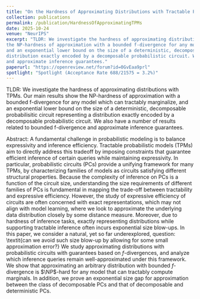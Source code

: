 ```yaml
---
title: "On the Hardness of Approximating Distributions with Tractable Probabilistic Models"
collection: publications
permalink: /publication/HardnessOfApproximatingTPMs
date: 2025-10-24
venue: "NeurIPS"
excerpt: "TLDR: We investigate the hardness of approximating distributions with TPMs. Our main results show
the NP-hardness of approximation with a bounded f-divergence for any model which can tractably marginalize,
and an exponential lower bound on the size of a deterministic, decomposable probabilisitic circuit representing a 
distribution exactly encoded by a decomposable probabilistic circuit. We also have a number of results related to bounded f-divergence
and approximate inference guarantees."
paperurl: "https://openreview.net/forum?id=0GvEaa9prl"
spotlight: "Spotlight (Acceptance Rate 688/21575 = 3.2%)"
---
```


TLDR: We investigate the hardness of approximating distributions with TPMs. Our main results show
the NP-hardness of approximation with a bounded f-divergence for any model which can tractably marginalize,
and an exponential lower bound on the size of a deterministic, decomposable probabilisitic circuit representing a 
distribution exactly encoded by a decomposable probabilistic circuit. We also have a number of results related to bounded f-divergence
and approximate inference guarantees.

Abstract: A fundamental challenge in probabilistic modeling is to balance expressivity and inference efficiency. Tractable probabilistic models (TPMs) aim to directly address this tradeoff by imposing constraints that guarantee efficient inference of certain queries while maintaining expressivity. In particular, probabilistic circuits (PCs) provide a unifying framework for many TPMs, by characterizing families of models as circuits satisfying different structural properties. Because the complexity of inference on PCs is a function of the circuit size, understanding the size requirements of different families of PCs is fundamental in mapping the trade-off between tractability and expressive efficiency. However, the study of expressive efficiency of circuits are often concerned with exact representations, which may not align with model learning, where we look to approximate the underlying data distribution closely by some distance measure. Moreover, due to hardness of inference tasks, exactly representing distributions while supporting tractable inference often incurs exponential size blow-ups. In this paper, we consider a natural, yet so far underexplored, question: \textit{can we avoid such size blow-up by allowing for some small approximation error?} We study approximating distributions with probabilistic circuits with guarantees based on $f$-divergences, and analyze which inference queries remain well-approximated under this framework. We show that approximating an arbitrary distribution with bounded $f$-divergence is $\NP$-hard for any model that can tractably compute marginals. In addition, we prove an exponential size gap for approximation between the class of decomposable PCs and that of decomposable and deterministic PCs.
